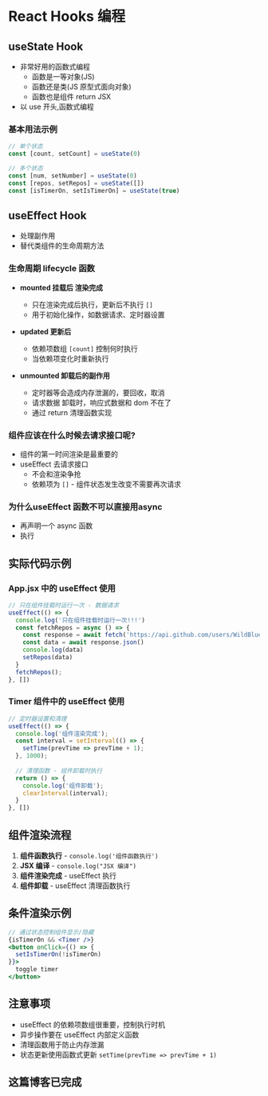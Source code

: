 # React Hooks 编程

## useState Hook

- 非常好用的函数式编程
  - 函数是一等对象(JS)
  - 函数还是类(JS 原型式面向对象)
  - 函数也是组件 return JSX
- 以 use 开头,函数式编程

### 基本用法示例

```jsx
// 单个状态
const [count, setCount] = useState(0)

// 多个状态
const [num, setNumber] = useState(0)
const [repos, setRepos] = useState([])
const [isTimerOn, setIsTimerOn] = useState(true)
```

## useEffect Hook

- 处理副作用
- 替代类组件的生命周期方法

### 生命周期 lifecycle 函数

- **mounted 挂载后 渲染完成**
  - 只在渲染完成后执行，更新后不执行 `[]`
  - 用于初始化操作，如数据请求、定时器设置

- **updated 更新后** 
  - 依赖项数组 `[count]` 控制何时执行
  - 当依赖项变化时重新执行

- **unmounted 卸载后的副作用**
  - 定时器等会造成内存泄漏的，要回收，取消
  - 请求数据 卸载时，响应式数据和 dom 不在了
  - 通过 return 清理函数实现

### 组件应该在什么时候去请求接口呢?

- 组件的第一时间渲染是最重要的
- useEffect 去请求接口
  - 不会和渲染争抢
  - 依赖项为 `[]` - 组件状态发生改变不需要再次请求

### 为什么useEffect 函数不可以直接用async

- 再声明一个 async 函数
- 执行

## 实际代码示例

### App.jsx 中的 useEffect 使用

```jsx
// 只在组件挂载时运行一次 - 数据请求
useEffect(() => {
  console.log('只在组件挂载时运行一次!!!')
  const fetchRepos = async () => {
    const response = await fetch('https://api.github.com/users/WildBlue58/repos')
    const data = await response.json()
    console.log(data)
    setRepos(data)
  }
  fetchRepos();
}, [])
```

### Timer 组件中的 useEffect 使用

```jsx
// 定时器设置和清理
useEffect(() => {
  console.log('组件渲染完成');
  const interval = setInterval(() => {
    setTime(prevTime => prevTime + 1);
  }, 1000);
  
  // 清理函数 - 组件卸载时执行
  return () => {
    console.log('组件卸载');
    clearInterval(interval);
  }
}, [])
```

## 组件渲染流程

1. **组件函数执行** - `console.log('组件函数执行')`
2. **JSX 编译** - `console.log("JSX 编译")`
3. **组件渲染完成** - useEffect 执行
4. **组件卸载** - useEffect 清理函数执行

## 条件渲染示例

```jsx
// 通过状态控制组件显示/隐藏
{isTimerOn && <Timer />}
<button onClick={() => {
  setIsTimerOn(!isTimerOn)
}}>
  toggle timer
</button>
```

## 注意事项

- useEffect 的依赖项数组很重要，控制执行时机
- 异步操作要在 useEffect 内部定义函数
- 清理函数用于防止内存泄漏
- 状态更新使用函数式更新 `setTime(prevTime => prevTime + 1)`
  
## 这篇博客已完成
